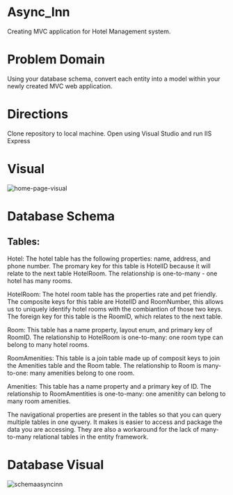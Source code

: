 # Async_Inn
Creating MVC application for Hotel Management system.

# Problem Domain
Using your database schema, convert each entity into a model within your newly created MVC web application.

# Directions
Clone repository to local machine. Open using Visual Studio and run IIS Express

# Visual
![home-page-visual](https://user-images.githubusercontent.com/17580143/47960214-88618580-dfb4-11e8-8853-958bc3f3dcba.png)

# Database Schema
## Tables:
Hotel: The hotel table has the following properties: name, address, and phone number. The promary key for this table is HotelID because it will relate to the next table HotelRoom. The relationship is one-to-many - one hotel has many rooms.

HotelRoom: The hotel room table has the properties rate and pet friendly. The composite keys for this table are HotelID and RoomNumber, this allows us to uniquely identify hotel rooms with the combiantion of those two keys. The foreign key for this table is the RoomID, which relates to the next table.

Room: This table has a name property, layout enum, and primary key of RoomID. The relationship to HotelRoom is one-to-many: one room type can belong to many hotel rooms.

RoomAmenities: This table is a join table made up of composit keys to join the Amenities table and the Room table. The relationship to Room is many-to-one: many amenities belong to one room.

Amenities: This table has a name property and a primary key of ID. The relationship to RoomAmentities is one-to-many: one amenitity can belong to many room amenities.

The navigational properties are present in the tables so that you can query multiple tables in one qyuery. It makes is easier to access and package the data you are accessing. They are also a workaround for the lack of many-to-many relational tables in the entity framework.

# Database Visual
![schemaasyncinn](https://user-images.githubusercontent.com/17580143/47537294-c9052480-d879-11e8-972b-fc31edd0554a.png)

